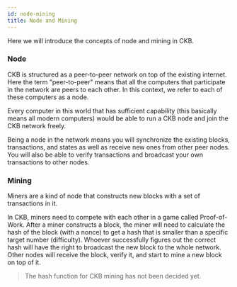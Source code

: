 ```yaml
---
id: node-mining
title: Node and Mining
---
```


Here we will introduce the concepts of node and mining in CKB.

### Node
CKB is structured as a peer-to-peer network on top of the existing internet. Here the term "peer-to-peer" means that all the computers that participate in the network are peers to each other. In this context, we refer to each of these computers as a node.

Every computer in this world that has sufficient capability (this basically means all modern computers) would be able to run a CKB node and join the CKB network freely. 

Being a node in the network means you will synchronize the existing blocks, transactions, and states as well as receive new ones from other peer nodes. You will also be able to verify transactions and broadcast your own transactions to other nodes.

### Mining

Miners are a kind of node that constructs new blocks with a set of transactions in it. 

In CKB, miners need to compete with each other in a game called Proof-of-Work. After a miner constructs a block, the miner will need to calculate the hash of the block (with a nonce) to get a hash that is smaller than a specific target number (difficulty). Whoever successfully figures out the correct hash will have the right to broadcast the new block to the whole network. Other nodes will receive the block, verify it, and start to mine a new block on top of it.

> The hash function for CKB mining has not been decided yet.


